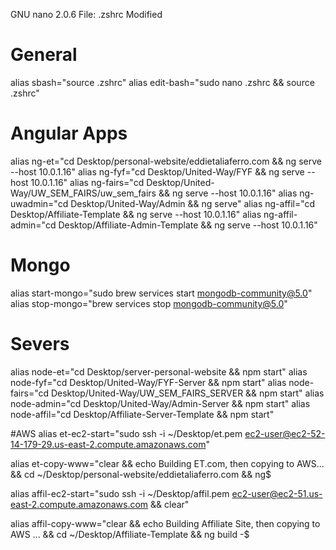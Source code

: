   GNU nano 2.0.6                                 File: .zshrc                                                               Modified  

# General
alias sbash="source .zshrc"
alias edit-bash="sudo nano .zshrc && source .zshrc"

# Angular Apps
alias ng-et="cd Desktop/personal-website/eddietaliaferro.com && ng serve --host 10.0.1.16"
alias ng-fyf="cd Desktop/United-Way/FYF && ng serve --host 10.0.1.16"
alias ng-fairs="cd Desktop/United-Way/UW_SEM_FAIRS/uw_sem_fairs && ng serve --host 10.0.1.16"
alias ng-uwadmin="cd Desktop/United-Way/Admin && ng serve"
alias ng-affil="cd Desktop/Affiliate-Template && ng serve --host 10.0.1.16"
alias ng-affil-admin="cd Desktop/Affiliate-Admin-Template && ng serve --host 10.0.1.16"

# Mongo
alias start-mongo="sudo brew services start mongodb-community@5.0"
alias stop-mongo="brew services stop mongodb-community@5.0"

# Severs
alias node-et="cd Desktop/server-personal-website && npm start"
alias node-fyf="cd Desktop/United-Way/FYF-Server && npm start"
alias node-fairs="cd Desktop/United-Way/UW_SEM_FAIRS_SERVER && npm start"
alias node-admin="cd Desktop/United-Way/Admin-Server && npm start"
alias node-affil="cd Desktop/Affiliate-Server-Template && npm start"

#AWS
alias et-ec2-start="sudo ssh -i ~/Desktop/et.pem ec2-user@ec2-52-14-179-29.us-east-2.compute.amazonaws.com"

alias et-copy-www="clear && echo Building ET.com, then copying to AWS...  && cd ~/Desktop/personal-website/eddietaliaferro.com  && ng$

alias affil-ec2-start="sudo ssh -i ~/Desktop/affil.pem ec2-user@ec2-51.us-east-2.compute.amazonaws.com && clear"

alias affil-copy-www="clear && echo Building Affiliate Site, then copying to AWS ... && cd ~/Desktop/Affiliate-Template && ng build -$
